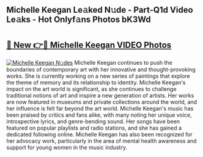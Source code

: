 ## Michelle Keegan Le𝚊ked N𝚞de - Part-Q1d Video Le𝚊ks - Hot Onlyf𝚊ns Photos bK3Wd

# <h2><a href="http://ab86899.deff.icu/?id=Michelle+Keegan">🔗 New 👉🔴 Michelle Keegan VIDEO Photos</a></h2>

[![Michelle Keegan N𝚞des](https://i.imgur.com/rIISA9y.gif)](http://ab86899.deff.icu/?id=Michelle+Keegan)
Michelle Keegan continues to push the boundaries of contemporary art with her innovative and thought-provoking works. She is currently working on a new series of paintings that explore the theme of memory and its relationship to identity. Michelle Keegan's impact on the art world is significant, as she continues to challenge traditional notions of art and inspire a new generation of artists. Her works are now featured in museums and private collections around the world, and her influence is felt far beyond the art world. Michelle Keegan's music has been praised by critics and fans alike, with many noting her unique voice, introspective lyrics, and genre-bending sound. Her songs have been featured on popular playlists and radio stations, and she has gained a dedicated following online. Michelle Keegan has also been recognized for her advocacy work, particularly in the area of mental health awareness and support for young women in the music industry.
